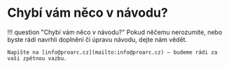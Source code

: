 ﻿# Chybí vám něco v návodu?

!!! question "Chybí vám něco v návodu?"
    Pokud něčemu nerozumíte, nebo byste rádi navrhli doplnění či úpravu návodu, dejte nám vědět.  

    Napište na [info@proarc.cz](mailto:info@proarc.cz) – budeme rádi za vaši zpětnou vazbu.